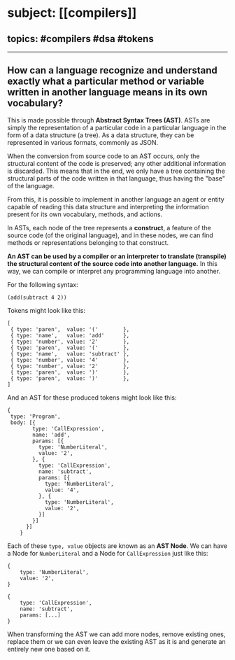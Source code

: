 # subject:  [[compilers]]
## topics: #compilers #dsa #tokens
 ---
## How can a language recognize and understand exactly what a particular method or variable written in another language means in its own vocabulary?

This is made possible through **Abstract Syntax Trees (AST)**. ASTs are simply the representation of a particular code in a particular language in the form of a data structure (a tree). As a data structure, they can be represented in various formats, commonly as JSON.

When the conversion from source code to an AST occurs, only the structural content of the code is preserved; any other additional information is discarded. This means that in the end, we only have a tree containing the structural parts of the code written in that language, thus having the "base" of the language.

From this, it is possible to implement in another language an agent or entity capable of reading this data structure and interpreting the information present for its own vocabulary, methods, and actions.

In ASTs, each node of the tree represents a **construct**, a feature of the source code (of the original language), and in these nodes, we can find methods or representations belonging to that construct.

**An AST can be used by a compiler or an interpreter to translate (transpile) the structural content of the source code into another language.** In this way, we can compile or interpret any programming language into another.

For the following syntax:

```
(add(subtract 4 2))
```

Tokens might look like this:

```
[
 { type: 'paren',  value: '('        },
 { type: 'name',   value: 'add'      },
 { type: 'number', value: '2'        },
 { type: 'paren',  value: '('        },
 { type: 'name',   value: 'subtract' },
 { type: 'number', value: '4'        },
 { type: 'number', value: '2'        },
 { type: 'paren',  value: ')'        },
 { type: 'paren',  value: ')'        },
]
```

And an AST for these produced tokens might look like this:

```
{
 type: 'Program',
 body: [{
        type: 'CallExpression',
        name: 'add',
        params: [{
          type: 'NumberLiteral',
          value: '2',
        }, {
          type: 'CallExpression',
          name: 'subtract',
          params: [{
            type: 'NumberLiteral',
            value: '4',
          }, {
            type: 'NumberLiteral',
            value: '2',
          }]
        }]
      }]
    }
```

Each of these `type, value` objects are known as an **AST Node**. We can have a Node for `NumberLiteral` and a Node for `CallExpression` just like this:

```
{
	type: 'NumberLiteral',
	value: '2',
}

{
	type: 'CallExpression',
	name: 'subtract',
	params: [...]
}
```

When transforming the AST we can add more nodes, remove existing ones, replace them or we can even leave the existing AST as it is and generate an entirely new one based on it.